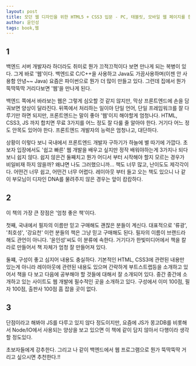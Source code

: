 ```yaml
---
layout: post
title: 모던 웹 디자인을 위한 HTML5 + CSS3 입문 - PC, 태블릿, 모바일 웹 페이지를 한 번에 끝내는 디자인 입문서
author: 윤인성
tags: book,웹
---
```


## 1

백엔드 서버 개발자라 하더라도 취미로 뭔가 끄적끄적이다 보면 만나게 되는 복병이 있다. 그게 바로 '웹'이다. 백엔드로 C/C++을 사용하고 Java도 가끔사용하며(이젠 안 사용함 안녕~~ Java) 요즘은 파이썬으로 뭔가 더 많이 만들고 있다. 그런데 집에서 뭔가 뚝딱뚝딱 거리다보면 '웹'을 만나게 된다.

백엔드 쪽에서 바라보는 웹은 그렇게 심오할 것 같지 않지만, 막상 프론트엔드에 손을 담궈보면 양상이 달라진다. 뒤쪽에서 처리하는 일이야  단일 언어, 단일 프레임워크를 잘 다루기만 하면 되지만, 프론트엔드는 말이 좋아 '웹'이지 해야할게 엄청나다. HTML, CSS3, JS 까지 합치면 무료 3가지를 어느 정도 잘 다룰 줄 알아야 한다. 거기다 어느 정도 안목도 있어야 한다. 프론트엔드 개발자의 능력은 엄청나고, 대단하다.

상황이 이렇다 보니 국내에서 프론트엔드 개발자 구하기가 하늘에 별 따기에 가깝다. 초보자 입장에서도 '쉽고 빠른' 웹 개발을 배우고 싶지만 정작 배워야하는게 3가지나 되다보니 쉽지 않다. 쉽지 않은건 둘째치고 뭔가 어디서 부터 시작해야 할지 모르는 경우가 비일비재 하지 않을까? 왜냐면 나도 그러했으니까... 책도 너무 많고, 난이도도 제각각이다. 어떤건 너무 쉽고, 어떤건 너무 어렵다. 레이아웃 부터 들고 오는 책도 있으니 나 같이 부모님이 디자인 DNA를 물려주지 않은 경우는 앞이 캄캄하다.

## 2

이 책의 가장 큰 장점은 '엄청 좋은 책'이다. 

첫째, 국내에서 필자의 이름만 믿고 구매해도 괜찮은 분들이 계신다. 대표적으로 '류광', '최호성', '강요천'  이런 분들의 책은 그냥 믿고 구매해도 된다. 필자의 이름이 브랜드라 해도 관언이 아니다. '윤인성'씨도 이 분류에 속한다. 거기다가 한빛미디어에서 책을 칼라로 만들어서 책 자체가 엄청 잘 만들어져 있다.

둘쨰, 구성이 좋고 심지어 내용도 충실하다. 기본적인 HTML, CSS3에 관련된 내용만 있는게 아니라 레이아웃에 관련된 내용도 있으며 간략하게 부트스트랩등을 소개하고 있어서 책을 다 보고 다음에 공부해야 할 것들에 대해서 잘 소개되어 있다. 중간 중간에 소개하고 있는 사이트도 웹 개발에 필수적인 곳을 소개하고 있다. 구성에서 이미 100점, 필자 100점, 출판사 100점 흠 잡을 곳이 없다.

## 3

단점이라고 해봐야 JS를 다루고 있지 않다 정도이지만, 요즘에 JS가 몽고DB를 비롯해서 Node/IO에서 사용되는 양상을 보고 있으면 이 책에 같이 담지 않아서 다행이라 생각할 정도있다. 

초보자들에게 강추한다. 그리고 나 같이 백엔드에서 웹 프로그램으로 뭔가 뚝딱뚝딱 거리고 싶으시면 추천한다.!!